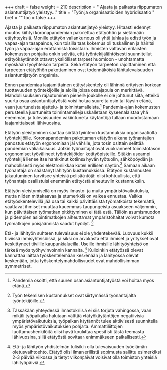 +++
draft = false
weight = 210
description = " Ajasta ja paikasta riippumaton asiantuntijatyö yleistyy..."
title = "Työn ja organisaatioiden hybridisaatio "
bref = ""
toc = false
+++



Ajasta ja paikasta riippumaton asiantuntijatyö yleistyy. Hitaasti
edennyt muutos kiihtyi koronapandemian pakotettua etätyöhön ja sietämään
etäyhteyksiä. Monille etätyön vallankumous oli yhtä juhlaa ja edisti
työn ja vapaa-ajan tasapainoa, kun toisilla taas kokemus oli tuskallinen
ja häiritsi työn ja vapaa-ajan erottamista toisistaan. Ihmisten valtavan
erilaisten kokemusten pohjalta onkin selvää, että työntekijälähtöisesti
suunnitellut etätyökäytännöt ottavat yksilölliset tarpeet huomioon -
unohtamatta myöskään työyhteisön tarpeita. Sekä etätyön tarpeeton
rajoittaminen että tarpeeton etätyöhön pakottaminen ovat todennäköisiä
lähitulevaisuuden asiantuntijatyön ongelmia.

Ennen pandemiaa laajamittainen etätyöskentely oli lähinnä erityisen
korkean tuottavuuden työntekijöille ja aloilla joissa osaajapula on
merkittävä. Mahdollisuuksien rajautuminen pienelle joukolle ei ole
johtunut siitä, etteikö suurta osaa asiantuntijatyöstä voisi hoitaa
suurelta osin tai täysin etänä, vaan juurtuneista ajattelu- ja
toimintamalleista.[^1]
 Pandemia-ajan kokemusten perusteella juurtuneita
toimintamalleja uskalletaan kyseenalaistaa yhä enemmän, ja tulevaisuuden
vakiintuneita käytäntöjä tullaan muodostamaan laajamittaisesti
lähivuosina.

Etätyön yleistyminen saattaa siirtää työnteon kustannuksia
organisaatiolta työntekijöille. Koronapandemian pakottaman etätyön
aikana työnantajien panostus etätyön ergonomiaan jäi vähälle, jota tosin
osittain selittää pandemian väliaikaisuus. Jotkin työnantajat ovat
vuokranneet toimistotason ergonomiset työvälineet työntekijöiden
kotityöpisteille. Sitäkin useampi työntekijä lienee itse hankkinut
kotiinsa hyvän työtuolin, sähköpöydän ja mahdollisesti myös
elektroniikkaa kuten erillisen näytön.[^2]
 Samaan aikaan työnantaja on
säästänyt lähityön kustannuksissa. Etätyön kustannusten jakautuminen
tarvitsee yhteisiä pelisääntöjä: olisi kohtuullista, että työnantaja
osallistuisi enemmän etätyöstä aiheutuviin kustannuksiin.

Etätyön yleistymisellä on myös ilmasto- ja muita ympäristövaikutuksia,
mutta niiden mittakaavaa ja etumerkkiä on vaikea ennustaa. Vaikka
etätyöskentelevillä jää osa tai kaikki päivittäisistä työmatkoista
tekemättä, saattavat ihmiset muuttaa kauemmas kaupungeista asuakseen
väljemmin, kun päivittäisen työmatkan pitkittyminen ei tätä estä.
Tällöin asumismuodon ja pidempien asiointimatkojen aiheuttamat
ympäristöhaitat voivat kumota työmatkojen poisjäännistä saadut hyödyt.
[^3]

Etä- ja lähityön suhteen tulevaisuus ei ole yhdentekevää. Luovuus kukkii
tiiviissä ihmisyhteisöissä, ja siksi on arvokasta että ihmiset ja
yritykset ovat keskittyneet tiiviille kaupunkialueilla. Useille
ihmisille lähityöyhteisö on tärkeä myös työhyvinvoinnin kannalta. [^4]
 Kulloinkin etätyössä olevat kannattaa
laittaa työskentelemään keskenään ja lähityössä olevat keskenään, jotta
työskentelymahdollisuudet ovat mahdollisimman symmetriset.

[^1]: Pandemia osoitti, että suuren osan asiantuntijatyöstä voi hoitaa myös etänä.
[^2]: Työn tekemisen kustannukset ovat siirtymässä työnantajalta työntekijöille.
[^3]: Tässäkään yhteydessä ilmastokriisiä ei siis torjuta vahingossa, vaan mikäli työpaikalla halutaan välttää etätyökäytäntöjen negatiivisia ympäristövaikutuksia, työpaikan käytännöt tulee aktiivisesti suunnitella myös ympäristövaikutuksien pohjalta. Ammattiliittojen luottamushenkilöitä olisi hyvä kouluttaa spesifisti tästä teemasta lähivuosina, sillä etätyöstä sovitaan enimmäkseen paikallisesti.
[^4]: Etä- ja lähityön yhdistelmän tulisikin olla tulevaisuuden työelämän oletusvaihtoehto. Etätyö olisi ilman erillistä sopimusta sallittu esimerkiksi 2-3 päivää viikossa ja tietyt viikonpäivät voisivat olla toimiston yhteisiä lähityöpäiviä.

